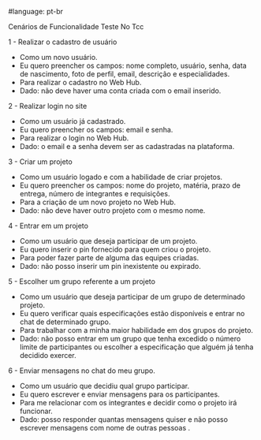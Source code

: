 #language: pt-br

Cenários de Funcionalidade Teste No Tcc

1 - Realizar o cadastro de usuário
- Como um novo usuário.
- Eu quero preencher os campos: nome completo, usuário, senha,
data de nascimento, foto de perfil, email, descrição e especialidades.
- Para realizar o cadastro no Web Hub.
- Dado: não deve haver uma conta criada com o email inserido.

2 - Realizar login no site
- Como um usuário já cadastrado.
- Eu quero preencher os campos: email e senha.
- Para realizar o login no Web Hub.
- Dado: o email e a senha devem ser as cadastradas na plataforma.

3 - Criar um projeto
- Como um usuário logado e com a habilidade de criar projetos.
- Eu quero preencher os campos: nome do projeto, matéria, prazo de entrega,
número de integrantes e requisições.
- Para a criação de um novo projeto no Web Hub.
- Dado: não deve haver outro projeto com o mesmo nome.

4 - Entrar em um projeto
- Como um usuário que deseja participar de um projeto.
- Eu quero inserir o pin fornecido para quem criou o projeto.
- Para poder fazer parte de alguma das equipes criadas.
- Dado: não posso inserir um pin inexistente ou expirado.

5 - Escolher um grupo referente a um projeto
- Como um usuário que deseja participar de um grupo de determinado projeto.
- Eu quero verificar quais especificações estão disponíveis e entrar no chat
de determinado grupo.
- Para trabalhar com a minha maior habilidade em dos grupos do projeto.
- Dado: não posso entrar em um grupo que tenha excedido o número limite de
participantes ou escolher a especificação que alguém já tenha decidido exercer.

6 - Enviar mensagens no chat do meu grupo.
- Como um usuário que decidiu qual grupo participar.
- Eu quero escrever e enviar mensagens para os participantes.
- Para me relacionar com os integrantes e decidir como o projeto irá funcionar.
- Dado: posso responder quantas mensagens quiser e não posso escrever mensagens
com nome de outras pessoas .